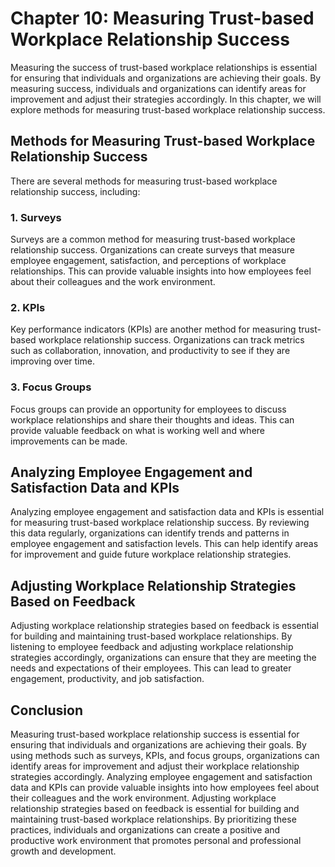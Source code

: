 Chapter 10: Measuring Trust-based Workplace Relationship Success
================================================================

Measuring the success of trust-based workplace relationships is essential for ensuring that individuals and organizations are achieving their goals. By measuring success, individuals and organizations can identify areas for improvement and adjust their strategies accordingly. In this chapter, we will explore methods for measuring trust-based workplace relationship success.

Methods for Measuring Trust-based Workplace Relationship Success
----------------------------------------------------------------

There are several methods for measuring trust-based workplace relationship success, including:

### 1. Surveys

Surveys are a common method for measuring trust-based workplace relationship success. Organizations can create surveys that measure employee engagement, satisfaction, and perceptions of workplace relationships. This can provide valuable insights into how employees feel about their colleagues and the work environment.

### 2. KPIs

Key performance indicators (KPIs) are another method for measuring trust-based workplace relationship success. Organizations can track metrics such as collaboration, innovation, and productivity to see if they are improving over time.

### 3. Focus Groups

Focus groups can provide an opportunity for employees to discuss workplace relationships and share their thoughts and ideas. This can provide valuable feedback on what is working well and where improvements can be made.

Analyzing Employee Engagement and Satisfaction Data and KPIs
------------------------------------------------------------

Analyzing employee engagement and satisfaction data and KPIs is essential for measuring trust-based workplace relationship success. By reviewing this data regularly, organizations can identify trends and patterns in employee engagement and satisfaction levels. This can help identify areas for improvement and guide future workplace relationship strategies.

Adjusting Workplace Relationship Strategies Based on Feedback
-------------------------------------------------------------

Adjusting workplace relationship strategies based on feedback is essential for building and maintaining trust-based workplace relationships. By listening to employee feedback and adjusting workplace relationship strategies accordingly, organizations can ensure that they are meeting the needs and expectations of their employees. This can lead to greater engagement, productivity, and job satisfaction.

Conclusion
----------

Measuring trust-based workplace relationship success is essential for ensuring that individuals and organizations are achieving their goals. By using methods such as surveys, KPIs, and focus groups, organizations can identify areas for improvement and adjust their workplace relationship strategies accordingly. Analyzing employee engagement and satisfaction data and KPIs can provide valuable insights into how employees feel about their colleagues and the work environment. Adjusting workplace relationship strategies based on feedback is essential for building and maintaining trust-based workplace relationships. By prioritizing these practices, individuals and organizations can create a positive and productive work environment that promotes personal and professional growth and development.
